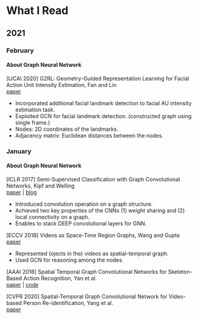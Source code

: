 # What I Read

## 2021

### February

#### About Graph Neural Network

[IJCAI 2020] G2RL: Geometry-Guided Representation Learning for Facial Action Unit Intensity Estimation, Fan and Lin \
[paper](https://www.ijcai.org/Proceedings/2020/0102.pdf)
- Incorporated additional facial landmark detection to facial AU intensity estimation task.
- Exploited GCN for facial landmark detection. (constructed graph using single frame.)
- Nodes: 2D coordinates of the landmarks.
- Adjacency matrix: Euclidean distances between the nodes.

### January

#### About Graph Neural Network

[ICLR 2017] Semi-Supervised Classification with Graph Convolutional Networks, Kipf and Welling \
[paper](https://openreview.net/pdf?id=SJU4ayYgl) | [blog](http://tkipf.github.io/graph-convolutional-networks/)
- Introduced convolution operation on a graph structure. 
- Achieved two key properties of the CNNs (1) weight sharing and (2) local connectivity on a graph.
- Enables to stack DEEP convolutional layers for GNN.

[ECCV 2018] Videos as Space-Time Region Graphs, Wang and Gupta \
[paper](https://openaccess.thecvf.com/content_ECCV_2018/papers/Xiaolong_Wang_Videos_as_Space-Time_ECCV_2018_paper.pdf)
- Represented (ojects in the) videos as spatial-temporal graph.
- Used GCN for reasoning among the nodes.

[AAAI 2018] Spatial Temporal Graph Convolutional Networks for Skeleton-Based Action Recognition, Yan et al. \
[paper](https://arxiv.org/pdf/1801.07455.pdf) | [code](https://github.com/open-mmlab/mmskeleton)

[CVPR 2020] Spatial-Temporal Graph Convolutional Network for Video-based
Person Re-identification, Yang et al. \
[paper](https://openaccess.thecvf.com/content_CVPR_2020/papers/Yang_Spatial-Temporal_Graph_Convolutional_Network_for_Video-Based_Person_Re-Identification_CVPR_2020_paper.pdf)